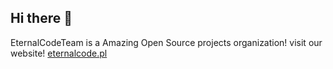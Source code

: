## Hi there 👋

EternalCodeTeam is a Amazing Open Source projects organization! visit our website! [eternalcode.pl](https://eternalcode.pl) 
